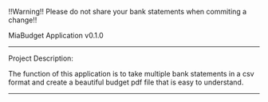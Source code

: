 !!Warning!! Please do not share your bank statements when commiting a change!!

MiaBudget Application v0.1.0

----------------------------------------------------------------------------------------------
Project Description:

The function of this application is to take multiple bank statements in a csv format and
create a beautiful budget pdf file that is easy to understand.

----------------------------------------------------------------------------------------------